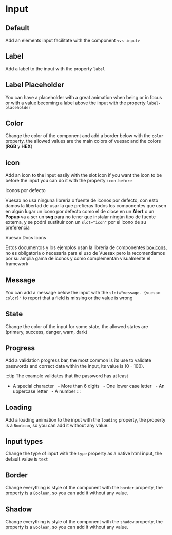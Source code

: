 # Input

<card>

## Default

<docs-warn />

Add an elements input facilitate with the component `<vs-input>`

</card>

<card subtitle="Label">

## Label

Add a label to the input with the property `label`

</card>

<card subtitle="LabelPlaceholder">

## Label Placeholder

You can have a placeholder with a great animation when being or in focus or with a value becoming a label above the input with the property `label-placeholder`

</card>

<card subtitle="Color">

## Color

Change the color of the component and add a border below with the `color` property, the allowed values ​​are the main colors of vuesax and the colors (**RGB** y **HEX**)

</card>

<card subtitle="Icon">

## icon

Add an icon to the input easily with the slot icon if you want the icon to be before the input you can do it with the property `icon-before`

  <div>
    <div class="warning custom-block">
      <p class="custom-block-title">
        Iconos por defecto
      </p>
      <p>
        Vuesax no usa ninguna librería o fuente de iconos por defecto, con esto damos la libertad de usar la que prefieras Todos los componentes que usen en algún lugar un icono por defecto como el de close en un <b>Alert</b> o un <b>Popup</b> va a ser un <b>svg</b> para no tener que instalar ningún tipo de fuente externa, y se podrá sustituir con un <code>slot="icon"</code> por el icono de su preferencia
      </p>
    </div>
    <div class="tip custom-block">
      <p class="custom-block-title">
        Vuesax Docs Icons
      </p>
      <p>
        Estos documentos y los ejemplos usan la libreria de componentes <a target="_blank" href="https://boxicons.com/">boxicons</a>, no es obligatoria o necesaria para el uso de Vuesax pero la recomendamos por su amplia gama de iconos y como complementan visualmente el framework
      </p>
    </div>
  </div>

</card>

<card subtitle="Message">

## Message <Badge text="New"/>

You can add a message below the input with the `slot="message- {vuesax color}"` to report that a field is missing or the value is wrong

</card>

<card subtitle="State">

## State <Badge text="New"/>

Change the color of the input for some state, the allowed states are (primary, success, danger, warn, dark)

</card>

<card subtitle="Progress">

## Progress <Badge text="New"/>

Add a validation progress bar, the most common is its use to validate passwords and correct data within the input, its value is (0 - 100).

:::tip
  The example validates that the password has at least

  - A special character
  - More than 6 digits
  - One lower case letter
  - An uppercase letter
  - A number
:::

</card>

<card subtitle="Loading">

## Loading <Badge text="New"/>

Add a loading animation to the input with the `loading` property, the property is a `Boolean`, so you can add it without any value.

</card>

<card subtitle="InputTypes">

## Input types

Change the type of input with the `type` property as a native html input, the default value is `text`

</card>

<card subtitle="Border">

## Border <Badge text="New"/>

Change everything is style of the component with the `border` property, the property is a `Boolean`, so you can add it without any value.

</card>

<card subtitle="Shadow">

## Shadow <Badge text="New"/>

Change everything is style of the component with the `shadow` property, the property is a `Boolean`, so you can add it without any value.

</card>

<script setup>
import Api from "../../../theme/global-components/template/Input/API.tsx"
</script>

<Api></Api>

